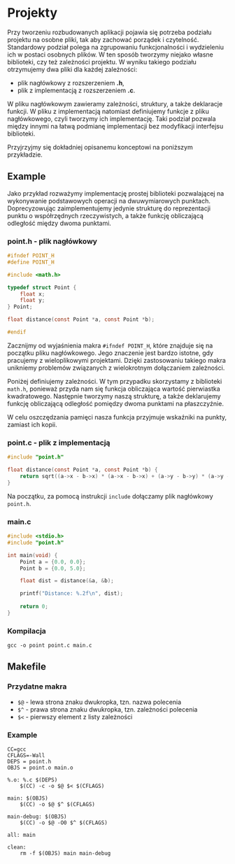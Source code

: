 # Projekty

Przy tworzeniu rozbudowanych aplikacji pojawia się potrzeba podziału projektu na osobne pliki, tak aby zachować porządek i czytelność.
Standardowy podział polega na zgrupowaniu funkcjonalności i wydzieleniu ich w postaci osobnych plików.
W ten sposób tworzymy niejako własne biblioteki, czy też zależności projektu.
W wyniku takiego podziału otrzymujemy dwa pliki dla każdej zależności:

- plik nagłówkowy z rozszerzeniem **.h**,
- plik z implementacją z rozszerzeniem **.c**.

W pliku nagłówkowym zawieramy zależności, struktury, a także deklaracje funkcji.
W pliku z implementacją natomiast definiujemy funkcje z pliku nagłówkowego, czyli tworzymy ich implementację.
Taki podział pozwala między innymi na łatwą podmianę implementacji bez modyfikacji interfejsu biblioteki. 

Przyjrzyjmy się dokładniej opisanemu konceptowi na poniższym przykładzie.

## Example

Jako przykład rozważymy implementację prostej biblioteki pozwalającej na wykonywanie podstawowych operacji na dwuwymiarowych punktach.
Doprecyzowując zaimplementujemy jedynie strukturę do reprezentacji punktu o współrzędnych rzeczywistych, a także funkcję obliczającą odległość między dwoma punktami.

### point.h - plik nagłówkowy

```c
#ifndef POINT_H
#define POINT_H

#include <math.h>

typedef struct Point {
    float x;
    float y;
} Point;

float distance(const Point *a, const Point *b);

#endif
```

Zacznijmy od wyjaśnienia makra `#ifndef POINT_H`, które znajduje się na początku pliku nagłówkowego.
Jego znaczenie jest bardzo istotne, gdy pracujemy z wieloplikowymi projektami.
Dzięki zastosowaniu takiego makra unikniemy problemów związanych z wielokrotnym dołączaniem zależności.

Poniżej definiujemy zależności. 
W tym przypadku skorzystamy z biblioteki `math.h`, ponieważ przyda nam się funkcja obliczająca wartość pierwiastka kwadratowego.
Następnie tworzymy naszą strukturę, a także deklarujemy funkcję obliczającą odległość pomiędzy dwoma punktami na płaszczyźnie.

W celu oszczędzania pamięci nasza funkcja przyjmuje wskaźniki na punkty, zamiast ich kopii.

### point.c - plik z implementacją

```c
#include "point.h"

float distance(const Point *a, const Point *b) {
    return sqrt((a->x - b->x) * (a->x - b->x) + (a->y - b->y) * (a->y - b->y));
}
```

Na początku, za pomocą instrukcji `include` dołączamy plik nagłówkowy `point.h`.

### main.c

```c
#include <stdio.h>
#include "point.h"

int main(void) {
    Point a = {0.0, 0.0};
    Point b = {0.0, 5.0};

    float dist = distance(&a, &b);

    printf("Distance: %.2f\n", dist);
      
    return 0;
}
```

### Kompilacja

```
gcc -o point point.c main.c
```

## Makefile

### Przydatne makra

- `$@` - lewa strona znaku dwukropka, tzn. nazwa polecenia
- `$^` - prawa strona znaku dwukropka, tzn. zależności polecenia
- `$<` - pierwszy element z listy zależności

### Example

```
CC=gcc
CFLAGS=-Wall
DEPS = point.h
OBJS = point.o main.o 

%.o: %.c $(DEPS)
	$(CC) -c -o $@ $< $(CFLAGS)

main: $(OBJS)
	$(CC) -o $@ $^ $(CFLAGS)

main-debug: $(OBJS)
    $(CC) -o $@ -O0 $^ $(CFLAGS)

all: main

clean:
    rm -f $(OBJS) main main-debug
```